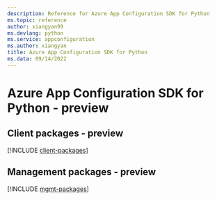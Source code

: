 ```yaml
---
description: Reference for Azure App Configuration SDK for Python
ms.topic: reference
author: xiangyan99
ms.devlang: python
ms.service: appconfiguration
ms.author: xiangyan
title: Azure App Configuration SDK for Python
ms.data: 09/14/2022
---
```

# Azure App Configuration SDK for Python - preview

## Client packages - preview
[!INCLUDE [client-packages](app-configuration-client-index.md)]
## Management packages - preview
[!INCLUDE [mgmt-packages](app-configuration-mgmt-index.md)]
